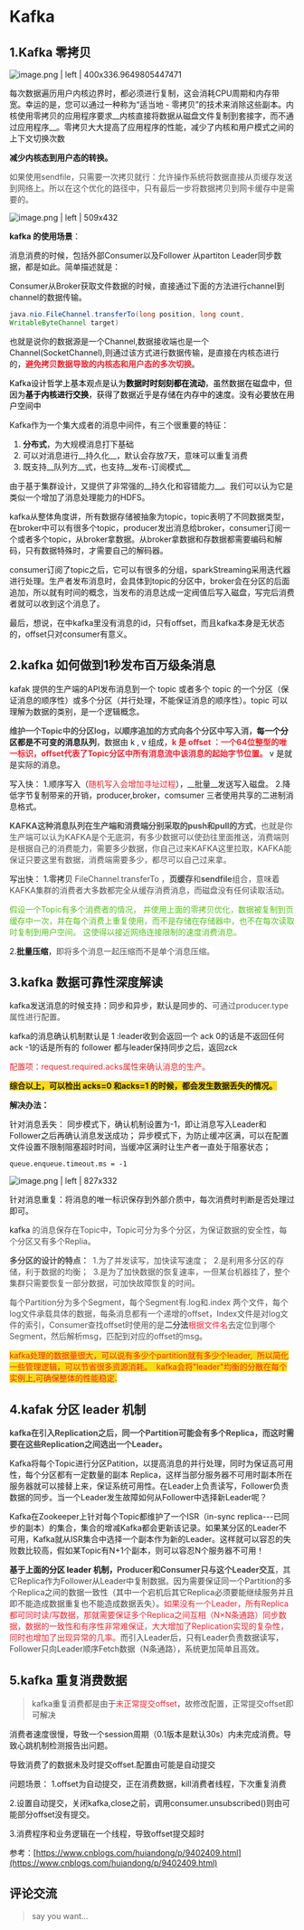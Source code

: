 # Kafka


## 1.Kafka 零拷贝


![image.png | left | 400x336.9649805447471](https://cdn.nlark.com/yuque/0/2018/png/199648/1544258929376-66038419-ae8e-4069-b064-3d161af50a0f.png "")

每次数据遍历用户内核边界时，都必须进行复制，这会消耗CPU周期和内存带宽。幸运的是，您可以通过一种称为“适当地 - 零拷贝”的技术来消除这些副本。内核使用零拷贝的应用程序要求__内核直接将数据从磁盘文件复制到套接字，而不通过应用程序__。零拷贝大大提高了应用程序的性能，减少了内核和用户模式之间的上下文切换次数

__减少内核态到用户态的转换。__

<span data-type="color" style="color:rgb(79, 79, 79)"><span data-type="background" style="background-color:rgb(255, 255, 255)">如果使用sendfile，只需要一次拷贝就行：允许操作系统将数据直接从页缓存发送到网络上。所以在这个优化的路径中，只有最后一步将数据拷贝到网卡缓存中是需要的。</span></span>



![image.png | left | 509x432](https://cdn.nlark.com/yuque/0/2018/png/199648/1544256974771-8671bf16-85be-43fc-989a-0256b69f11f7.png "")


__kafka 的使用场景__：

消息消费的时候，包括外部Consumer以及Follower 从partiton Leader同步数据，都是如此。简单描述就是：

Consumer从Broker获取文件数据的时候，直接通过下面的方法进行channel到channel的数据传输。

```java
java.nio.FileChannel.transferTo(long position, long count,
WritableByteChannel target)
```

也就是说你的数据源是一个Channel,数据接收端也是一个Channel(SocketChannel),则通过该方式进行数据传输，是直接在内核态进行的，__<span data-type="color" style="color:#F5222D">避免拷贝数据导致的内核态和用户态的多次切换</span>__。

<span data-type="color" style="color:rgb(0, 0, 0)"><span data-type="background" style="background-color:rgb(255, 255, 255)">Kafka设计哲学上基本观点是认为</span></span><span data-type="color" style="color:rgb(0, 0, 0)"><span data-type="background" style="background-color:rgb(255, 255, 255)"><strong>数据时时刻刻都在流动</strong></span></span><span data-type="color" style="color:rgb(0, 0, 0)"><span data-type="background" style="background-color:rgb(255, 255, 255)">，虽然数据在磁盘中，但因为</span></span><span data-type="color" style="color:rgb(0, 0, 0)"><span data-type="background" style="background-color:rgb(255, 255, 255)"><strong>基于内核进行交换</strong></span></span><span data-type="color" style="color:rgb(0, 0, 0)"><span data-type="background" style="background-color:rgb(255, 255, 255)">，获得了数据近乎是存储在内存中的速度。没有必要放在用户空间中</span></span>

Kafka作为一个集大成者的消息中间件，有三个很重要的特征：

1. __分布式__，为大规模消息打下基础
2. 可以对消息进行__持久化__，默认会存放7天，意味可以重复消费
3. 既支持__队列方__式，也支持__发布-订阅模式__

由于基于集群设计，又提供了非常强的__持久化和容错能力__。我们可以认为它是类似一个增加了消息处理能力的HDFS。

kafka从整体角度讲，所有数据存储被抽象为topic，topic表明了不同数据类型，在broker中可以有很多个topic，producer发出消息给broker，consumer订阅一个或者多个topic，从broker拿数据。从broker拿数据和存数据都需要编码和解码，只有数据特殊时，才需要自己的解码器。

consumer订阅了topic之后，它可以有很多的分组，sparkStreaming采用迭代器进行处理。生产者发布消息时，会具体到topic的分区中，broker会在分区的后面追加，所以就有时间的概念，当发布的消息达成一定阀值后写入磁盘，写完后消费者就可以收到这个消息了。

最后，想说，在中kafka里没有消息的id，只有offset，而且kafka本身是无状态的，offset只对consumer有意义。

## 2.kafka 如何做到1秒发布百万级条消息

kafak 提供的生产端的API发布消息到一个 topic 或者多个 topic 的一个分区（保证消息的顺序性）或多个分区（并行处理，不能保证消息的顺序性）。topic 可以理解为数据的类别，是一个逻辑概念。

<span data-type="color" style="color:rgb(79, 79, 79)"><span data-type="background" style="background-color:rgb(255, 255, 255)"><strong>维护一个Topic中的分区log，以顺序追加的方式向各个分区中写入消，</strong></span></span><strong>每一个分区都是不可变的消息队列</strong>，数据由 k , v 组成，<strong><span data-type="color" style="color:#F5222D">k 是 offset ：</span></strong><strong><span data-type="background" style="background-color:rgb(255, 255, 255)"><span data-type="color" style="color:#F5222D">一个64位整型的唯一标识，offset代表了Topic分区中所有消息流中该消息的起始字节位置。</span></span></strong><span data-type="color" style="color:rgb(79, 79, 79)"><span data-type="background" style="background-color:rgb(255, 255, 255)"> </span></span>v 是就是实际的消息。


写入快：
1.顺序写入（<span data-type="color" style="color:#F5222D">随机写入会增加寻址过程</span>），__批量__发送写入磁盘。
2.降低字节复制带来的开销，producer,broker，comsumer 三者使用共享的二进制消息格式。

<span data-type="color" style="color:rgb(79, 79, 79)"><span data-type="background" style="background-color:rgb(255, 255, 255)"><strong>KAFKA这种消息队列在生产端和消费端分别采取的push和pull的方式</strong></span></span><span data-type="color" style="color:rgb(79, 79, 79)"><span data-type="background" style="background-color:rgb(255, 255, 255)">，也就是你生产端可以认为KAFKA是个无底洞，有多少数据可以使劲往里面推送，消费端则是根据自己的消费能力，需要多少数据，你自己过来KAFKA这里拉取，KAFKA能保证只要这里有数据，消费端需要多少，都尽可以自己过来拿。</span></span>

写出快：
1.零拷贝 <span data-type="color" style="color:rgb(79, 79, 79)"><span data-type="background" style="background-color:rgb(255, 255, 255)">FileChannel.transferTo ，</span></span><span data-type="color" style="color:rgb(79, 79, 79)"><span data-type="background" style="background-color:rgb(255, 255, 255)"><strong>页缓存</strong></span></span><span data-type="color" style="color:rgb(79, 79, 79)"><span data-type="background" style="background-color:rgb(255, 255, 255)">和</span></span><span data-type="color" style="color:rgb(79, 79, 79)"><span data-type="background" style="background-color:rgb(255, 255, 255)"><strong>sendfile</strong></span></span><span data-type="color" style="color:rgb(79, 79, 79)"><span data-type="background" style="background-color:rgb(255, 255, 255)">组合，意味着KAFKA集群的消费者大多数都完全从缓存消费消息，而磁盘没有任何读取活动。</span></span>

<span data-type="background" style="background-color:rgb(255, 255, 255)"><span data-type="color" style="color:#52C41A">假设一个Topic有多个消费者的情况， 并使用上面的零拷贝优化，数据被复制到页缓存中一次，并在每个消费上重复使用，而不是存储在存储器中，也不在每次读取时复制到用户空间。 这使得以接近网络连接限制的速度消费消息。</span></span>

2.__批量压缩__，<span data-type="color" style="color:rgb(79, 79, 79)"><span data-type="background" style="background-color:rgb(255, 255, 255)">即将多个消息一起压缩而不是单个消息压缩。</span></span>


## 3.kafka 数据可靠性深度解读

kafka发送消息的时候支持：同步和异步，默认是同步的、<span data-type="color" style="color:rgb(79, 79, 79)"><span data-type="background" style="background-color:rgb(255, 255, 255)">可通过producer.type属性进行配置。</span></span>

kafka的消息确认机制默认是 1 :leader收到会返回一个 ack
0的话是不返回任何 ack
-1的话是所有的 follower 都与leader保持同步之后，返回zck

<span data-type="color" style="color:#F5222D">配置项：</span><span data-type="background" style="background-color:rgb(255, 255, 255)"><span data-type="color" style="color:#F5222D">request.required.acks属性来确认消息的生产。</span></span>

__<span data-type="background" style="background-color:#FADB14">综合以上，可以检出 acks=0 和acks=1 的时候，都会发生数据丢失的情况。</span>__

__解决办法：__

针对消息丢失：
同步模式下，确认机制设置为-1，即让消息写入Leader和Follower之后再确认消息发送成功；
异步模式下，为防止缓冲区满，可以在配置文件设置不限制阻塞超时时间，当缓冲区满时让生产者一直处于阻塞状态；
```
queue.enqueue.timeout.ms = -1
```

![image.png | left | 827x332](https://cdn.nlark.com/yuque/0/2018/png/199648/1545056253490-80974070-8209-4bdf-9a12-c377af41ad68.png "")



针对消息重复：将消息的唯一标识保存到外部介质中，每次消费时判断是否处理过即可。

kafka <span data-type="color" style="color:rgb(79, 79, 79)"><span data-type="background" style="background-color:rgb(255, 255, 255)">的消息保存在Topic中，Topic可分为多个分区，为保证数据的安全性，每个分区又有多个Replia。</span></span>

<span data-type="color" style="color:rgb(79, 79, 79)"><span data-type="background" style="background-color:rgb(255, 255, 255)"><strong>多分区的设计的特点： </strong></span></span>
<span data-type="color" style="color:rgb(79, 79, 79)"><span data-type="background" style="background-color:rgb(255, 255, 255)">1.为了并发读写，加快读写速度； </span></span>
<span data-type="color" style="color:rgb(79, 79, 79)"><span data-type="background" style="background-color:rgb(255, 255, 255)">2.是利用多分区的存储，利于数据的均衡； </span></span>
<span data-type="color" style="color:rgb(79, 79, 79)"><span data-type="background" style="background-color:rgb(255, 255, 255)">3.是为了加快数据的恢复速率，一但某台机器挂了，整个集群只需要恢复一部分数据，可加快故障恢复的时间。</span></span>

<span data-type="color" style="color:rgb(79, 79, 79)"><span data-type="background" style="background-color:rgb(255, 255, 255)">每个Partition分为多个Segment，每个Segment有.log和.index 两个文件，每个log文件承载具体的数据，每条消息都有一个递增的offset，Index文件是对log文件的索引，Consumer查找offset时使用的是</span></span><span data-type="color" style="color:rgb(79, 79, 79)"><span data-type="background" style="background-color:rgb(255, 255, 255)"><strong>二分法</strong></span></span><span data-type="background" style="background-color:rgb(255, 255, 255)"><span data-type="color" style="color:#F5222D">根据文件名</span></span><span data-type="color" style="color:rgb(79, 79, 79)"><span data-type="background" style="background-color:rgb(255, 255, 255)">去定位到哪个Segment，然后解析msg，匹配到对应的offset的msg。</span></span>

<span data-type="color" style="color:#F5222D"><span data-type="background" style="background-color:#FADB14">kafka处理的数据量很大，可以说有多少个partition就有多少个leader,  所以简化一些管理逻辑，可以节省很多资源消耗。  kafka会将&quot;leader&quot;均衡的分散在每个实例上,可确保整体的性能稳定.</span></span>

## 4.kafak 分区 leader 机制

<span data-type="color" style="color:rgb(68, 68, 68)"><strong>kafka在引入Replication之后，同一个Partition可能会有多个Replica，而这时需要在这些Replication之间选出一个Leader。</strong></span>

 Kafka将每个Topic进行分区Patition，以提高消息的并行处理，同时为保证高可用性，每个分区都有一定数量的副本 Replica，这样当部分服务器不可用时副本所在服务器就可以接替上来，保证系统可用性。在Leader上负责读写，Follower负责数据的同步。当一个Leader发生故障如何从Follower中选择新Leader呢？

Kafka在Zookeeper上针对每个Topic都维护了一个ISR（in-sync replica---已同步的副本）的集合，集合的增减Kafka都会更新该记录。如果某分区的Leader不可用，Kafka就从ISR集合中选择一个副本作为新的Leader。这样就可以容忍的失败数比较高，假如某Topic有N+1个副本，则可以容忍N个服务器不可用！

<strong>基于上面的分区 leader 机制，</strong><span data-type="color" style="color:rgb(68, 68, 68)"><strong>Producer和Consumer只与这个Leader交互</strong></span><span data-type="color" style="color:rgb(68, 68, 68)">，其它Replica作为Follower从Leader中复制数据。因为需要保证同一个Partition的多个Replica之间的数据一致性（其中一个宕机后其它Replica必须要能继续服务并且即不能造成数据重复也不能造成数据丢失）。</span><span data-type="color" style="color:#F5222D">如果没有一个Leader，所有Replica都可同时读/写数据，那就需要保证多个Replica之间互相（N×N条通路）同步数据，数据的一致性和有序性非常难保证，大大增加了Replication实现的复杂性，同时也增加了出现异常的几率。</span><span data-type="color" style="color:rgb(68, 68, 68)">而引入Leader后，只有Leader负责数据读写，Follower只向Leader顺序Fetch数据（N条通路），系统更加简单且高效。</span>


## 5.kafka 重复消费数据

> <span data-type="color" style="color:rgb(79, 79, 79)"><span data-type="background" style="background-color:rgb(255, 255, 255)">kafka重复消费都是由于</span></span><span data-type="background" style="background-color:rgb(255, 255, 255)"><span data-type="color" style="color:#F5222D">未正常提交offset</span></span><span data-type="color" style="color:rgb(79, 79, 79)"><span data-type="background" style="background-color:rgb(255, 255, 255)">，故修改配置，正常提交offset即可解决</span></span>

消费者速度很慢，导致一个session周期（0.1版本是默认30s）内未完成消费。导致心跳机制检测报告出问题。

导致消费了的数据未及时提交offset.配置由可能是自动提交

问题场景：
1.offset为自动提交，正在消费数据，kill消费者线程，下次重复消费

2.设置自动提交，关闭kafka,close之前，调用consumer.unsubscribed()则由可能部分offset没有提交。

3.消费程序和业务逻辑在一个线程，导致offset提交超时

参考：[https://www.cnblogs.com/huiandong/p/9402409.html](https://www.cnblogs.com/huiandong/p/9402409.html)

## 评论交流

> say you want...

<Valine></Valine>
